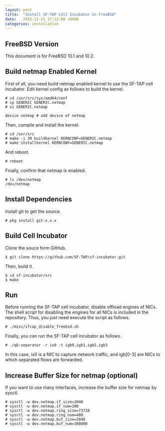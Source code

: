 ```yaml
---
layout: post
title:  "Install SF-TAP Cell Incubator on FreeBSD"
date:   2015-11-21 17:22:00 +0900
categories: installation
---
```

## FreeBSD Version

This document is for FreeBSD 10.1 and 10.2.

## Build netmap Enabled Kernel

First of all, you need build netmap enabled kernel to use the SF-TAP cell incubator.
Edit kernel config as follows to build the kernel.

    # cd /usr/src/sys/amd64/conf
    # cp GENERIC GENERIC.netmap
    # vi GENERIC.netmap
    
    device netmap # add device of netmap

Then, compile and install the kernel.

    # cd /usr/src
    # make -j 30 buildkernel KERNCONF=GENERIC.netmap
    # make installkernel KERNCONF=GENERIC.netmap

And reboot.

    # reboot

Finally, confirm that netmap is enabled.

    # ls /dev/netmap
    /dev/netmap

## Install Dependencies

Install git to get the source.

    # pkg install git-x.x.x

## Build Cell Incubator

Clone the souce form GitHub.

    $ git clone https://github.com/SF-TAP/sf-incubator.git

Then, build it.

    $ cd sf-incubator/src
    $ make

## Run

Before running the SF-TAP cell incubator, disable offload engines of NICs.
The shell script for disabling the engines for all NICs is included in the repository. Thus, you just need execute the script as follows.

    # ./misc/ifcap_disable_freebsd.sh

Finally, you can run the SF-TAP cell incubator as follows.

    # ./qb-separator -r ix0 -t igb0,igb1,igb2,igb3

In this case, ix0 is a NIC to capture network traffic, and
igb[0-3] are NICs to which separated flows are forwarded.

## Increase Buffer Size for netmap (optional)

If you want to use many interfaces, increase the buffer size for netmap by sysctl.

    # sysctl -w dev.netmap.if_size=2048
    # sysctl -w dev.netmap.if_num=200
    # sysctl -w dev.netmap.ring_size=73728
    # sysctl -w dev.netmap.ring_num=400
    # sysctl -w dev.netmap.buf_size=2048
    # sysctl -w dev.netmap.buf_num=300000
